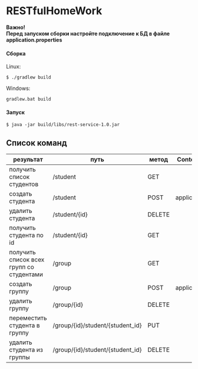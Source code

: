 # RESTfulHomeWork
**<span color="orange">Важно!</span><br>Перед запуском сборки настройте подключение к БД в файле application.properties**
#### Сборка

Linux:
```
$ ./gradlew build
```
Windows:
```
gradlew.bat build
```

#### Запуск
```
$ java -jar build/libs/rest-service-1.0.jar
```
## Список команд
результат | путь | метод | Content-Type | параметры
-------|------|--------|------|--------
получить список студентов | /student | GET | |
создать студента | /student | POST | application/json | {"first_name":"","last_name":""}
удалить студента | /student/{id} | DELETE | | id студента
получить студента по id | /student/{id} | GET | | id студента
получить список всех групп со студентами | /group | GET | |
создать группу | /group | POST | application/json | {"number":""}
удалить группу | /group/{id} | DELETE | | id группы
переместить студента в группу | /group/{id}/student/{student_id} | PUT | | id группы; {student_id} - id студента
удалить студента из группы | /group/{id}/student/{student_id} | DELETE | | id группы; {student_id} - id студента